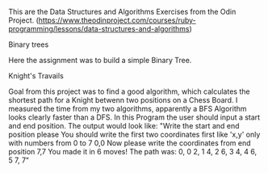 This are the Data Structures and Algorithms Exercises from the Odin Project. (https://www.theodinproject.com/courses/ruby-programming/lessons/data-structures-and-algorithms)

Binary trees

Here the assignment was to build a simple Binary Tree.

Knight's Travails

Goal from this project was to find a good algorithm, which calculates the
shortest path for a Knight betwenn two positions on a Chess Board.
I measured the time from my two algorithms, apparently  a BFS Algorithm looks clearly
faster than a DFS. 
In this Program the user should input a start and end position. The output would look like:
  "Write the start and end position please
   You should write the first two coordinates first like 'x,y' only with numbers from 0 to 7
   0,0
   Now please write the coordinates from end position
   7,7
   You made it in 6 moves! The path was:
   0, 0
   2, 1
   4, 2
   6, 3
   4, 4
   6, 5
   7, 7"


